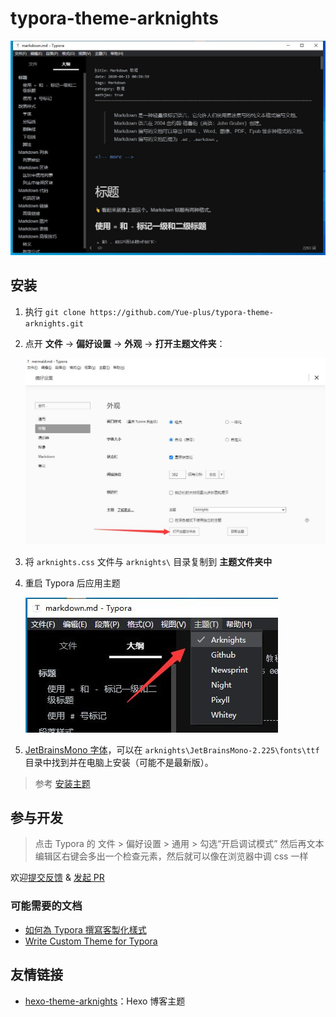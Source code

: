 # typora-theme-arknights

![预览](./img/demo.jpg)

## 安装

1. 执行 `git clone https://github.com/Yue-plus/typora-theme-arknights.git`

2. 点开 **文件** → **偏好设置** -> **外观** → **打开主题文件夹**：

   ![打开主题文件夹](./img/use1.jpg)

3. 将 `arknights.css` 文件与 `arknights\` 目录复制到 **主题文件夹中**

4. 重启 Typora 后应用主题

   ![应用主题](./img/use2.jpg)

5. [JetBrainsMono 字体](https://github.com/JetBrains/JetBrainsMono)，可以在 `arknights\JetBrainsMono-2.225\fonts\ttf` 目录中找到并在电脑上安装（可能不是最新版）。

> 参考 [安装主题](https://theme.typora.io/doc/Install-Theme/)

## 参与开发

> 点击 Typora 的 文件 > 偏好设置 > 通用 > 勾选“开启调试模式”
> 然后再文本编辑区右键会多出一个检查元素，然后就可以像在浏览器中调 css 一样

欢迎[提交反馈](https://github.com/Yue-plus/typora-theme-arknights/issues/new) & [发起 PR](https://github.com/Yue-plus/typora-theme-arknights/pulls)

### 可能需要的文档

- [如何為 Typora 撰寫客製化樣式](https://pjchender.github.io/2018/04/24/note-%E5%A6%82%E4%BD%95%E7%82%BA-typora-%E6%92%B0%E5%AF%AB%E5%AE%A2%E8%A3%BD%E5%8C%96%E6%A8%A3%E5%BC%8F/)
- [Write Custom Theme for Typora](http://theme.typora.io/doc/Write-Custom-Theme/)

## 友情链接

- [hexo-theme-arknights](https://github.com/Yue-plus/hexo-theme-arknights)：Hexo 博客主题